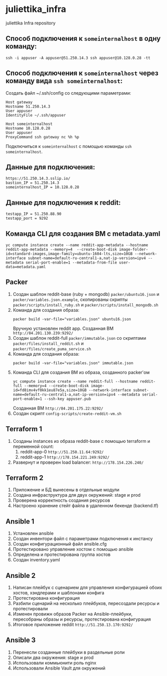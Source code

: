 # juliettika_infra
juliettika Infra repository

## Способ подключения к ```someinternalhost``` в одну команду:
```
ssh -i appuser -A appuser@51.250.14.3 ssh appuser@10.128.0.28 -tt
```

## Способ подключения к ```someinternalhost``` через команду вида ```ssh someinternalhost```:
Создать файл ~/.ssh/config со следующими параметрами:
```
Host gateway
Hostname 51.250.14.3
User appuser
IdentityFile ~/.ssh/appuser

Host someinternalhost
Hostname 10.128.0.28
User appuser
ProxyCommand ssh gateway nc %h %p
```
Подключиться к ```someinternalhost``` с помощью команды ```ssh someinternalhost```.

## Данные для подключения:
```
https://51.250.14.3.sslip.io/
bastion_IP = 51.250.14.3
someinternalhost_IP = 10.128.0.28
```

## Данные для подключения к reddit:
```
testapp_IP = 51.250.88.90
testapp_port = 9292
```

## Команда CLI для создания ВМ с metadata.yaml
```
yc compute instance create --name reddit-app-metadata --hostname reddit-app-metadata --memory=4  --create-boot-disk image-folder-id=standard-images,image-family=ubuntu-1604-lts,size=10GB --network-interface subnet-name=default-ru-central1-a,nat-ip-version=ipv4 --metadata serial-port-enable=1 --metadata-from-file user-data=metadata.yaml
```

## Packer
1. Создан шаблон reddit-base (ruby + mongodb) ```packer/ubuntu16.json``` и ```packer/variables.json.example```, скопированы скрипты ```packer/scripts/install_ruby.sh``` и ```packer/scripts/install_mongodb.sh```
2. Команда для создания образа:
    ```
    packer build -var-file="variables.json" ubuntu16.json
    ```
    Вручную установлен reddit app. Созданная ВМ ```http://84.201.130.239:9292/```
3. Создан шаблон reddit-full ```packer/immutable.json``` со скриптами ```packer/files/install_reddit.sh``` и ```packer/files/create_puma_service.sh```
4. Команда для создания образа:
   ```
   packer build -var-file="variables.json" immutable.json
   ```
5. Команда CLI для создания ВМ из образа, созданного packer'ом
    ```
    yc compute instance create --name reddit-full --hostname reddit-full --memory=4 --create-boot-disk image-id=fd8imv4vf0kk1eu87e5a,size=10GB --network-interface subnet-name=default-ru-central1-a,nat-ip-version=ipv4 --metadata serial-port-enable=1 --ssh-key appuser.pub
    ```
   Созданная ВМ ```http://84.201.175.22:9292/```
6. Создан скрипт ```config-scripts/create-reddit-vm.sh```

## Terraform 1
1. Созданы instances из образа reddit-base с помощью terraform и переменной count:
   1. reddit-app-0 ```http://51.250.11.64:9292/```
   2. reddit-app-1 ```http://178.154.221.249:9292/```
2. Развернут и проверен load balancer: ```http://178.154.226.240/```

## Terraform 2
1. Приложение и БД вынесены в отдельные модули
2. Создана инфраструктура для двух окружений: stage и prod
3. Проверена корректность создания ресурсов
4. Настроено хранение стейт файла в удаленном бекенде (backend.tf)

## Ansible 1
1. Установлен ansible
2. Создан инвентори файл с параметрами подключения к инстансу
3. Создан конфигурационный файл ansible.cfg
4. Протестировано управление хостом с помощью ansible
5. Определена и протестирована группа хостов
6. Создан inventory.yaml

## Ansible 2
1. Написан плейбук с сценарием для управления конфигурацией обоих хостов, хэндлерами и шаблонами конфига
2. Протестирована конфигурация
3. Разбили сценарий на несколько плейбуков, пересоздали ресурсы и протестировали
4. Изменен провижн образов Packer на Ansible-плейбуки, пересобраны образы и ресурсы, протестирована конфигурация
5. Итоговое приложение reddit ```http://51.250.13.170:9292/```

## Ansible 3
1. Перенесли созданные плейбуки в раздельные роли
2. Описали два окружения: stage и prod
3. Использовали коммьюнити роль nginx
4. Использовали Ansible Vault для окружений
